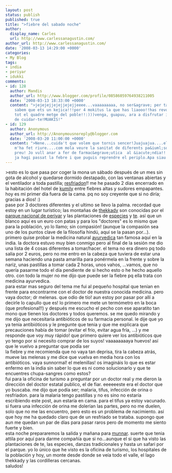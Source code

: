 ```yaml
---
layout: post
status: publish
published: true
title: ">fiebre del sabado noche"
author:
  display_name: Carles
  url: http://www.carlessanagustin.com/
author_url: http://www.carlessanagustin.com/
date: '2008-03-13 14:29:00 +0000'
categories:
- My Blog
tags:
- india
- periyar
- idukki
comments:
- id: 128
  author: Mandis
  author_url: http://www.blogger.com/profile/08586059764938211005
  date: '2008-03-13 18:33:00 +0000'
  content: ">jejejejjejejjejejjeeee...vaaaaaaaaa, no ser&agrave; per tant!!que tots
    sabem que ets un kejica!!!por 4 mokitus la que has liaooo!!has revolucionat a
    tot el quadre metge del poble!!:)))venga, guapuu, ara a disfrutar i no deixis
    de cuidar-te!MUAKIS!"
- id: 129
  author: Anonymous
  author_url: http://Anonymousnoreply@blogger.com
  date: '2008-03-20 11:00:00 +0000'
  content: ">Nene...cuida't que volem que tornis sencer!Juajuajua....el teu relat
    m'ha fet riure....com mola veure la sanitat de diferents pa&iuml;sos....no t&eacute;
    preu! Jo vull anar a fer de farmac&egrave;utica  al &iacute;ndia!!!!M'alegro que
    ja hagi passat la febre i que puguis reprendre el periplo.Apa siau!Kisset!Gl&ograve;ria"
---
```

<p>>esto es lo que pasa por coger la mona un s&aacute;bado despu&eacute;s de un mes sin gota de alcohol y quedarse dormido destapado, con las ventanas abiertas y el ventilador a toda pastilla; <a href="http://en.wikipedia.org/wiki/Fever">resfriadon</a>!! me he pasado 2 d&iacute;as encerrado en la habitaci&oacute;n del hotel de <a href="http://en.wikipedia.org/wiki/Kumily">kumily</a> entre fiebres altas y sudores empapantes. hoy es mi primer d&iacute;a fuera de la cama. pq no soy creyente que si no dir&iacute;a; gracias a dios! :)<br />pase por 3 doctores diferentes y el ultimo se llevo la palma. recordad que estoy en un lugar tur&iacute;stico; las monta&ntilde;as de <a href="http://en.wikipedia.org/wiki/Thekkady">thekkady</a> son conocidas por el <a href="http://en.wikipedia.org/wiki/Periyar_National_Park">parque nacional de periyar</a> y las plantaciones de <a href="http://en.wikipedia.org/wiki/Spicy">especies</a> y <a href="http://en.wikipedia.org/wiki/Tea">te</a>. as&iacute; que un blanco aqu&iacute; es un euro con patas y para los "doctores" es lo mismo que para la poblaci&oacute;n, yo lo llamo; sin compasi&oacute;n! (aunque la compasi&oacute;n sea uno de los puntos clave de la filosof&iacute;a hind&uacute;, aqu&iacute; se la pasan por...).<br />primero quise probar la medicina natural <a href="http://en.wikipedia.org/wiki/Ayurveda">ayurvedica</a> tan famosa aqu&iacute; en la india. la doctora estuvo muy bien conmigo pero al final de la sesi&oacute;n me dio una lista de 4 cosas diferentes a tomar/hacer. el tema no era dinero pq todo salia por 2 euros, pero no me entro en la cabeza que tuviera de estar una semana haciendo una pasta amarilla para pon&eacute;rmela en la frente y sobre la nariz, unas pastillas a tomar cada 2 horas, unos vahos, ...vamos, que no quer&iacute;a pasarme todo el d&iacute;a pendiente de si hecho esto o he hecho aquello otro. con todo la mujer no me dijo que puede ser la fiebre pq ella trata con medicina ayurvedica.<br />para estar mas seguro del tema me fui al peque&ntilde;o hospital que ten&iacute;an en frente para encontrarme con el doctor de nuestra conocida medicina. pero vaya doctor; dr melenas. que odio de t&iacute;o! aun estoy por pasar por all&iacute; a decirle lo capullo que es! lo primero me mete un term&oacute;metro en la boca (que profesional!!) y despu&eacute;s me escucho el pecho con ese aparatito tan mono que tienen los doctores y todos queremos. se me quedo mirando y me dijo que necesitar&iacute;a antibi&oacute;ticos de su farmacia personal. le dije que yo ya tenia antibi&oacute;ticos y le pregunte que tenia y que me explicara que precauciones hab&iacute;a de tomar (evitar el fr&iacute;o, evitar agua fr&iacute;a, ...) y me responde que voy muy r&aacute;pido! que primero quiere ver los antibi&oacute;ticos que yo tengo por si necesito comprar de los suyos! vaaaaaaaaya huevos! as&iacute; que le vuelvo a preguntar que pod&iacute;a ser<br />la fiebre y me recomienda que no vaya tan deprisa, tira la cabeza atr&aacute;s, mueve las melenas y me dice que vuelva en media hora con los antibi&oacute;ticos. vaya sunnormal! el melenillas! os imagin&aacute;is lo que es estar enfermo en la india sin saber lo que es ni como solucionarlo y que te encuentres chupa-sangres como estos?<br />fui para la oficina de turismo a preguntar por un doctor real y me dieron la direcci&oacute;n del doctor estatal publico, el de fiar. eeeeeeste era el doctor que yo buscaba. me dijo que pod&iacute;a ser; malaria, tifus, infecci&oacute;n de orina o resfriadon. para la malaria tengo pastillas y no es sino no estar&iacute;a escribiendo este post, aun estar&iacute;a en cama. para el tifus ya estoy vacunado. si fuera una infecci&oacute;n de orina me doler&iacute;an las partes, pero no me duelen, solo que no me las encuentro, pero esto es un problema de nacimiento. as&iacute; que hoy me ha quedado claro que de un resfriado se trataba. supongo que aun me quedan un par de d&iacute;as para pasar raros pero de momento me siento fuerte y bien.<br />esta noche prepararemos la salida y ma&ntilde;ana para  <a href="http://en.wikipedia.org/wiki/Munnar">munnar</a>. suerte que tenia attila por aqu&iacute;  para darme compa&ntilde;&iacute;a que si no...aunque  el si que ha visto las plantaciones de te, las especies,  danzas tradicionales y hasta un safari por el parque. yo lo &uacute;nico que he visto es la oficina de turismo, los  hospitales de la poblaci&oacute;n y hoy, un monte desde donde se ve&iacute;a todo el valle, el lago thekkady y las cordilleras cercanas.<br />saludos! <img src="/DOCUME%7E1/Netcafe/LOCALS%7E1/Temp/moz-screenshot.jpg" alt="" /><img src="/DOCUME%7E1/Netcafe/LOCALS%7E1/Temp/moz-screenshot-1.jpg" alt="" /></p>
